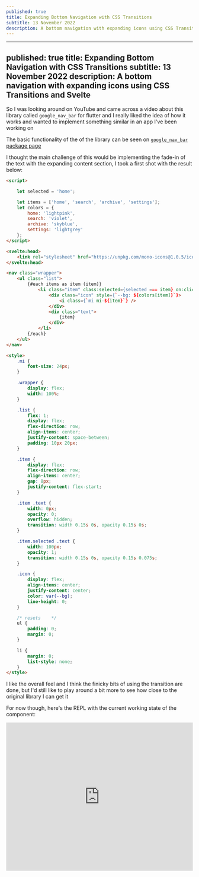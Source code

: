 ```yaml
---
published: true
title: Expanding Bottom Navigation with CSS Transitions
subtitle: 13 November 2022
description: A bottom navigation with expanding icons using CSS Transitions and Svelte
---
```


---
published: true
title: Expanding Bottom Navigation with CSS Transitions
subtitle: 13 November 2022
description: A bottom navigation with expanding icons using CSS Transitions and Svelte
---

So I was looking around on YouTube and came across a video about this library called `google_nav_bar` for flutter and I really liked the idea of how it works and wanted to implement something similar in an app I've been working on

The basic functionality of the of the library can be seen on [`google_nav_bar` package page](https://pub.dev/packages/google_nav_bar)

I thought the main challenge of this would be implementing the fade-in of the text with the expanding content section, I took a first shot with the result below:

```html
<script>

	let selected = 'home';

	let items = ['home', 'search', 'archive', 'settings'];
	let colors = {
		home: 'lightpink',
		search: 'violet',
		archive: 'skyblue',
		settings: 'lightgrey'
	};
</script>

<svelte:head>
	<link rel="stylesheet" href="https://unpkg.com/mono-icons@1.0.5/iconfont/icons.css" />
</svelte:head>

<nav class="wrapper">
	<ul class="list">
		{#each items as item (item)}
			<li class="item" class:selected={selected === item} on:click={() => (selected = item)}>
				<div class="icon" style={`--bg: ${colors[item]}`}>
					<i class={`mi mi-${item}`} />
				</div>
				<div class="text">
					{item}
				</div>
			</li>
		{/each}
	</ul>
</nav>

<style>
	.mi {
		font-size: 24px;
	}

	.wrapper {
		display: flex;
		width: 100%;
	}

	.list {
		flex: 1;
		display: flex;
		flex-direction: row;
		align-items: center;
		justify-content: space-between;
		padding: 10px 20px;
	}

	.item {
		display: flex;
		flex-direction: row;
		align-items: center;
		gap: 8px;
		justify-content: flex-start;
	}

	.item .text {
		width: 0px;
		opacity: 0;
		overflow: hidden;
		transition: width 0.15s 0s, opacity 0.15s 0s;
	}

	.item.selected .text {
		width: 100px;
		opacity: 1;
		transition: width 0.15s 0s, opacity 0.15s 0.075s;
	}

	.icon {
		display: flex;
		align-items: center;
		justify-content: center;
		color: var(--bg);
		line-height: 0;
	}

	/* resets	 */
	ul {
		padding: 0;
		margin: 0;
	}

	li {
		margin: 0;
		list-style: none;
	}
</style>
```

I like the overall feel and I think the finicky bits of using the transition are done, but I'd still like to play around a bit more to see how close to the original library I can get it

For now though, here's the REPL with the current working state of the component:

<iframe height="400px" width="100%" src="https://repl.it/@nabeelvalley/ExpandingBottomNavItems?lite=true" scrolling="no" frameborder="no" allowtransparency="true" allowfullscreen="true" sandbox="allow-forms allow-pointer-lock allow-popups allow-same-origin allow-scripts allow-modals"></iframe>
